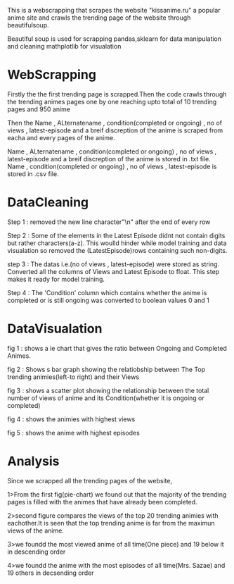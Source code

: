 
This is a webscrapping that scrapes the website "kissanime.ru" a popular anime site and crawls the trending page of the website through beautifulsoup.

Beautiful soup is used for scrapping 
pandas,sklearn for data manipulation and cleaning
mathplotlib for visualation

# WebScrapping

Firstly the the first trending page is scrapped.Then the code crawls through the trending animes pages one by one reaching upto total of 10 trending pages and 950 anime

Then the Name , ALternatename , condition(completed or ongoing) , no of views , latest-episode and a breif discreption of the anime is scraped from eacha and every pages of the anime.

Name , ALternatename , condition(completed or ongoing) , no of views , latest-episode and a breif discreption of the anime is stored in .txt file.
Name , condition(completed or ongoing) , no of views , latest-episode  is stored in .csv file.


# DataCleaning

Step 1 : removed the new line character"\n" after the end of every row 

Step 2 : Some of the elements in the Latest Episode didnt not contain digits but rather characters(a-z). This woulld hinder while model training and data visualation so  removed the (LatestEpisode)rows containing such non-digits.

step 3 : The datas i.e.(no of views , latest-episode) were stored as string. Converted all the columns of Views and Latest Episode to float. This step makes it ready for model training. 

Step 4 : The 'Condition' column which contains whether the anime is completed or is still ongoing was converted to boolean values 0 and 1


# DataVisualation
fig 1 : shows a ie chart that gives the ratio between Ongoing and Completed Animes.

fig 2 : Shows s bar graph showing the relatiobship between The Top trending animies(left-to right) and their Views 

fig 3 : shows a scatter plot showing the relationship between the total number of views of anime and its Condition(whether it is ongoing or completed)

fig 4 : shows the animies with highest views

fig 5 : shows the anime with highest episodes

# Analysis
Since we scrapped all the trending pages of the website,

1>From the first fig(pie-chart) we found out that the majority of the trending pages is filled with the animes that have already been completed.

2>second figure compares the views of the top 20 trending animies with eachother.It is seen that the top trending anime is far from the maximun views of the anime.

3>we foundd the most viewed anime of all time(One piece) and 19 below it in descending order

4>we foundd the anime with the most episodes of all time(Mrs. Sazae) and 19 others in decsending order
